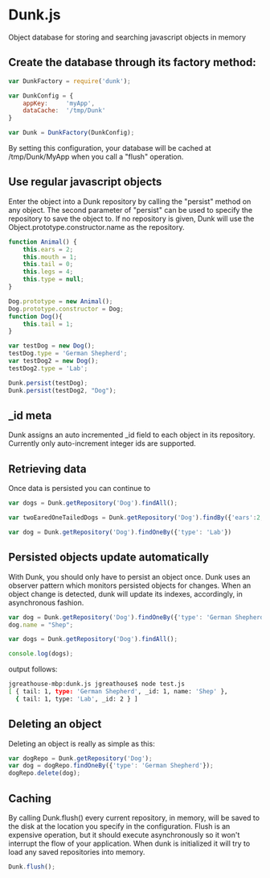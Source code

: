 # Dunk.js
Object database for storing and searching javascript objects in memory



## Create the database through its factory method:

```javascript
var DunkFactory = require('dunk');

var DunkConfig = {
    appKey:     'myApp',
    dataCache:  '/tmp/Dunk'
}

var Dunk = DunkFactory(DunkConfig);
```

By setting this configuration, your database will be cached at /tmp/Dunk/MyApp when you call a "flush" operation.

## Use regular javascript objects 

Enter the object into a Dunk repository by calling the "persist" method on any object.
The second parameter of "persist" can be used to specify the repository to save the object to.
If no repository is given, Dunk will use the Object.prototype.constructor.name as the repository.

```javascript
function Animal() {
    this.ears = 2;
    this.mouth = 1;
    this.tail = 0;
    this.legs = 4;
    this.type = null;
}

Dog.prototype = new Animal();
Dog.prototype.constructor = Dog;
function Dog(){
    this.tail = 1;
}

var testDog = new Dog();
testDog.type = 'German Shepherd';
var testDog2 = new Dog();
testDog2.type = 'Lab';

Dunk.persist(testDog);
Dunk.persist(testDog2, "Dog");
```

## _id meta

Dunk assigns an auto incremented _id field to each object in its repository. Currently only auto-increment integer ids are supported.

## Retrieving data
Once data is persisted you can continue to 

```javascript
var dogs = Dunk.getRepository('Dog').findAll();

var twoEaredOneTailedDogs = Dunk.getRepository('Dog').findBy({'ears':2, 'tail': 1});

var dog = Dunk.getRepository('Dog').findOneBy({'type': 'Lab'})
```

## Persisted objects update automatically

With Dunk, you should only have to persist an object once. Dunk uses an observer pattern which monitors persisted objects for changes.
When an object change is detected, dunk will update its indexes, accordingly, in asynchronous fashion.

```javascript
var dog = Dunk.getRepository('Dog').findOneBy({'type': 'German Shepherd'});
dog.name = "Shep";

var dogs = Dunk.getRepository('Dog').findAll();

console.log(dogs);

```
output follows:

```bash
jgreathouse-mbp:dunk.js jgreathouse$ node test.js
[ { tail: 1, type: 'German Shepherd', _id: 1, name: 'Shep' },
  { tail: 1, type: 'Lab', _id: 2 } ]
```

## Deleting an object

Deleting an object is really as simple as this:

```javascript
var dogRepo = Dunk.getRepository('Dog');
var dog = dogRepo.findOneBy({'type': 'German Shepherd'});
dogRepo.delete(dog);

```

## Caching

By calling Dunk.flush() every current repository, in memory, will be saved to the disk at the location you specify in the configuration.
Flush is an expensive operation, but it should execute asynchronously so it won't interrupt the flow of your application.
When dunk is initialized it will try to load any saved repositories into memory. 

```javascript
Dunk.flush();

```